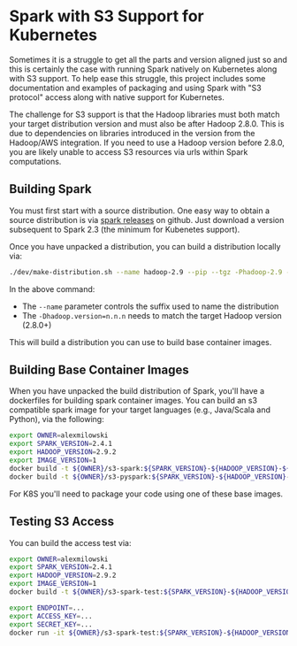 # Spark with S3 Support for Kubernetes

Sometimes it is a struggle to get all the parts and version aligned just so and
this is certainly the case with running Spark natively on Kubernetes along with
S3 support. To help ease this struggle, this project includes some documentation
and examples of packaging and using Spark with "S3 protocol" access along
with native support for Kubernetes.

The challenge for S3 support is that the Hadoop libraries must both match your
target distribution version and must also be after Hadoop 2.8.0. This is
due to dependencies on libraries introduced in the version from the Hadoop/AWS
integration. If you need to use a Hadoop version before 2.8.0, you are likely
unable to access S3 resources via urls within Spark computations.

## Building Spark

You must first start with a source distribution. One easy way to obtain
a source distribution is via [spark releases](https://github.com/apache/spark/releases)
on github. Just download a version subsequent to Spark 2.3 (the minimum for Kubenetes
support).

Once you have unpacked a distribution, you can build a distribution locally via:

```bash
./dev/make-distribution.sh --name hadoop-2.9 --pip --tgz -Phadoop-2.9 -Pyarn -Pkubernetes -Phadoop-cloud -Dhadoop.version=2.9.2
```

In the above command:

 * The `--name` parameter controls the suffix used to name the distribution
 * The `-Dhadoop.version=n.n.n` needs to match the target Hadoop version (2.8.0+)

This will build a distribution you can use to build base container images.

## Building Base Container Images

When you have unpacked the build distribution of Spark, you'll have a
dockerfiles for building spark container images. You can build an s3 compatible
spark image for your target languages (e.g., Java/Scala and Python), via the
following:

```bash
export OWNER=alexmilowski
export SPARK_VERSION=2.4.1
export HADOOP_VERSION=2.9.2
export IMAGE_VERSION=1
docker build -t ${OWNER}/s3-spark:${SPARK_VERSION}-${HADOOP_VERSION}-${IMAGE_VERSION} --no-cache -f kubernetes/dockerfiles/spark/Dockerfile .
docker build -t ${OWNER}/s3-pyspark:${SPARK_VERSION}-${HADOOP_VERSION}-${IMAGE_VERSION} --no-cache -f kubernetes/dockerfiles/spark/bindings/python/Dockerfile --build-arg base_img=alexmilowski/s3-spark:${SPARK_VERSION}-${HADOOP_VERSION}-${IMAGE_VERSION} .
```

For K8S you'll need to package your code using one of these base images.

## Testing S3 Access

You can build the access test via:

```bash
export OWNER=alexmilowski
export SPARK_VERSION=2.4.1
export HADOOP_VERSION=2.9.2
export IMAGE_VERSION=1
docker build -t ${OWNER}/s3-spark-test:${SPARK_VERSION}-${HADOOP_VERSION}-${IMAGE_VERSION} --no-cache -f test/access/Dockerfile --build-arg base_img=${OWNER}/s3-pyspark:${SPARK_VERSION}-${HADOOP_VERSION}-${IMAGE_VERSION} .
```

```bash
export ENDPOINT=...
export ACCESS_KEY=...
export SECRET_KEY=...
docker run -it ${OWNER}/s3-spark-test:${SPARK_VERSION}-${HADOOP_VERSION}-${IMAGE_VERSION} /opt/spark/bin/spark-submit --master local /app/test_access.py --endpoint ${ENDPOINT} --access-key ${ACCESS_KEY} --secret-key ${SECRET_KEY} s3a://code/test_access.py
```
